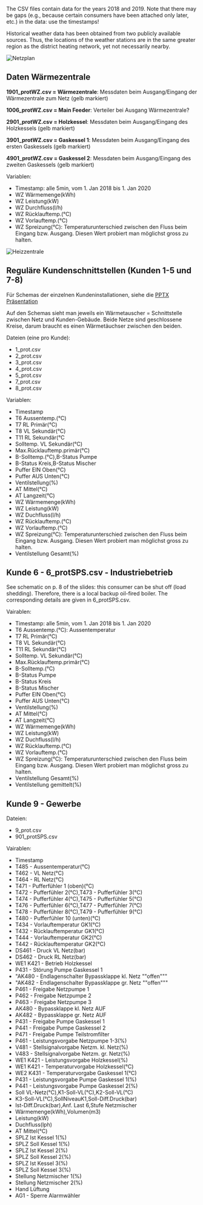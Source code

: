 The CSV files contain data for the years 2018 and 2019. Note that there may be gaps (e.g., because certain consumers have been attached only later, etc.) in the data: use the timestamps!

Historical weather data has been obtained from two publicly available sources. Thus, the locations of the weather stations are in the same greater region as the district heating network, yet not necessarily nearby.
	 
![Netzplan](https://github.com/district-heating-2020/data_analysis/raw/master/doc/pictures/W%C3%A4rmeverbund-Netzplan.png?raw=true)

## Daten Wärmezentrale

**1901_protWZ.csv = Wärmezentrale**: Messdaten beim Ausgang/Eingang der Wärmezentrale zum Netz (gelb markiert)

**1006_protWZ.csv = Main Feeder**: Verteiler bei Ausgang Wärmezentrale?

**2901_protWZ.csv = Holzkessel**: Messdaten beim Ausgang/Eingang des Holzkessels (gelb markiert)

**3901_protWZ.csv = Gaskessel 1**: Messdaten beim Ausgang/Eingang des ersten Gaskessels (gelb markiert)

**4901_protWZ.csv = Gaskessel 2**: Messdaten beim Ausgang/Eingang des zweiten Gaskessels (gelb markiert)

Variablen: 

- Timestamp: alle 5min, vom 1. Jan 2018 bis 1. Jan 2020
- WZ Wärmemenge(kWh)
- WZ Leistung(kW)
- WZ Durchfluss(l/h)
- WZ Rücklauftemp.(°C)
- WZ Vorlauftemp.(°C)
- WZ Spreizung(°C): Temperaturunterschied zwischen den Fluss beim Eingang bzw. Ausgang. Diesen Wert probiert man möglichst gross zu halten.

![Heizzentrale](https://github.com/district-heating-2020/data_analysis/blob/master/doc/pictures/Heat-station.png?raw=true)


## Reguläre Kundenschnittstellen (Kunden 1-5 und 7-8)

Für Schemas der einzelnen Kundeninstallationen, siehe die [PPTX Präsentation](https://github.com/district-heating-2020/data_analysis/blob/master/doc/district_heating_challenge_background_information.pptx)

Auf den Schemas sieht man jeweils ein Wärmetauscher = Schnittstelle zwischen Netz und Kunden-Gebäude. Beide Netze sind geschlossene Kreise, darum braucht es einen Wärmetäuchser zwischen den beiden. 

Dateien (eine pro Kunde):

- 1_prot.csv 
- 2_prot.csv
- 3_prot.csv
- 4_prot.csv
- 5_prot.csv
- 7_prot.csv
- 8_prot.csv

Variablen:

- Timestamp
- T6 Aussentemp.(°C)
- T7 RL Primär(°C)
- T8 VL Sekundär(°C)
- T11 RL Sekundär(°C
- Solltemp. VL Sekundär(°C)
- Max.Rücklauftemp.primär(°C)
- B-Solltemp.(°C),B-Status Pumpe
- B-Status Kreis,B-Status Mischer
- Puffer EIN Oben(°C)
- Puffer AUS Unten(°C)
- Ventilstellung(%)
- AT Mittel(°C)
- AT Langzeit(°C)
- WZ Wärmemenge(kWh)
- WZ Leistung(kW)
- WZ Duchfluss(l/h)
- WZ Rücklauftemp.(°C)
- WZ Vorlauftemp.(°C)
- WZ Spreizung(°C): Temperaturunterschied zwischen den Fluss beim Eingang bzw. Ausgang. Diesen Wert probiert man möglichst gross zu halten.
- Ventilstellung Gesamt(%)


## Kunde 6 - 6_protSPS.csv - Industriebetrieb

See schematic on p. 8 of the slides: this consumer can be shut off (load shedding). Therefore, there is a local backup oil-fired boiler. The corresponding details are given in 6_protSPS.csv.

Vairablen: 

- Timestamp: alle 5min, vom 1. Jan 2018 bis 1. Jan 2020
- T6 Aussentemp.(°C): Aussentemperatur 
- T7 RL Primär(°C)
- T8 VL Sekundär(°C)
- T11 RL Sekundär(°C)
- Solltemp. VL Sekundär(°C)
- Max.Rücklauftemp.primär(°C)
- B-Solltemp.(°C)
- B-Status Pumpe
- B-Status Kreis
- B-Status Mischer
- Puffer EIN Oben(°C)
- Puffer AUS Unten(°C)
- Ventilstellung(%)
- AT Mittel(°C)
- AT Langzeit(°C)
- WZ Wärmemenge(kWh)
- WZ Leistung(kW)
- WZ Duchfluss(l/h)
- WZ Rücklauftemp.(°C)
- WZ Vorlauftemp.(°C)
- WZ Spreizung(°C): Temperaturunterschied zwischen den Fluss beim Eingang bzw. Ausgang. Diesen Wert probiert man möglichst gross zu halten.
- Ventilstellung Gesamt(%)
- Ventilstellung gemittelt(%)


## Kunde 9 - Gewerbe

Dateien: 

- 9_prot.csv
- 901_protSPS.csv

Vairablen: 

- Timestamp
- T485 - Aussentemperatur(°C)
- T462 - VL Netz(°C)
- T464 - RL Netz(°C)
- T471 - Pufferfühler 1 (oben)(°C)
- T472 - Pufferfühler 2(°C),T473 - Pufferfühler 3(°C)
- T474 - Pufferfühler 4(°C),T475 - Pufferfühler 5(°C)
- T476 - Pufferfühler 6(°C),T477 - Pufferfühler 7(°C)
- T478 - Pufferfühler 8(°C),T479 - Pufferfühler 9(°C)
- T480 - Pufferfühler 10 (unten)(°C)
- T434 - Vorlauftemperatur GK1(°C)
- T432 - Rücklauftemperatur GK1(°C)
- T444 - Vorlauftemperatur GK2(°C)
- T442 - Rücklauftemperatur GK2(°C)
- DS461 - Druck VL Netz(bar)
- DS462 - Druck RL Netz(bar)
- WE1 K421 - Betrieb Holzkessel
- P431 - Störung Pumpe Gaskessel 1
- "AK480 - Endlagenschalter Bypassklappe kl. Netz ""offen"""
- "AK482 - Endlagenschalter Bypassklappe gr. Netz ""offen"""
- P461 - Freigabe Netzpumpe 1
- P462 - Freigabe Netzpumpe 2
- P463 - Freigabe Netzpumpe 3
- AK480 - Bypassklappe kl. Netz AUF
- AK482 - Bypassklappe gr. Netz AUF
- P431 - Freigabe Pumpe Gaskessel 1
- P441 - Freigabe Pumpe Gaskessel 2
- P471 - Freigabe Pumpe Teilstromfilter
- P461 - Leistungsvorgabe Netzpumpe 1-3(%)
- V481 - Stellsignalvorgabe Netzm. kl. Netz(%)
- V483 - Stellsignalvorgabe Netzm. gr. Netz(%)
- WE1 K421 - Leistungsvorgabe Holzkessel(%)
- WE1 K421 - Temperaturvorgabe Holzkessel(°C)
- WE2 K431 - Temperaturvorgabe Gaskessel 1(°C)
- P431 - Leistungsvorgabe Pumpe Gaskessel 1(%)
- P441 - Leistungsvorgabe Pumpe Gaskessel 2(%)
- Soll VL-Netz(°C),K1-Soll-VL(°C),K2-Soll-VL(°C)
- K3-Soll-VL(°C),SollNiveauK1,Soll-Diff.Druck(bar)
- Ist-Diff.Druck(bar),Anf. Last 6,Stufe Netzmischer
- Wärmemenge(kWh),Volumen(m3)
- Leistung(kW)
- Duchfluss(lph)
- AT Mittel(°C)
- SPLZ Ist Kessel 1(%)
- SPLZ Soll Kessel 1(%)
- SPLZ Ist Kessel 2(%)
- SPLZ Soll Kessel 2(%)
- SPLZ Ist Kessel 3(%)
- SPLZ Soll Kessel 3(%)
- Stellung Netzmischer 1(%)
- Stellung Netzmischer 2(%)
- Hand Lüftung
- AG1 - Sperre Alarmwähler
